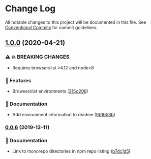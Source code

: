 # Change Log

All notable changes to this project will be documented in this file.
See [Conventional Commits](https://conventionalcommits.org) for commit guidelines.

## [1.0.0](https://github.com/ntucker/anansi/compare/@anansi/browserslist-config@0.0.6...@anansi/browserslist-config@1.0.0) (2020-04-21)


### ⚠ 💥 BREAKING CHANGES

* Requires browserslist >4.12 and node>8

### 🚀 Features

* Browserslist environments ([315d206](https://github.com/ntucker/anansi/commit/315d206ace5ae316129d687a4868c096fa41be0f))


### 📝 Documentation

* Add environment information to readme ([9b1653b](https://github.com/ntucker/anansi/commit/9b1653b03e10b12b4c87475d341a60b86ae1a9a4))



### [0.0.6](https://github.com/ntucker/anansi/compare/@anansi/browserslist-config@0.0.5...@anansi/browserslist-config@0.0.6) (2019-12-11)


### 📝 Documentation

* Link to monorepo directories in npm repo listing ([b7dc1d5](https://github.com/ntucker/anansi/commit/b7dc1d5b1a6f3b163c9d155e3847c8d079f6b4cf))

